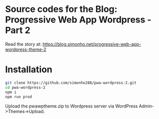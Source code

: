 # Source codes for the Blog: Progressive Web App Wordpress - Part 2

Read the story at: https://blog.simonho.net/progressive-web-app-wordpress-theme-2

# Installation

```bash
git clone https://github.com/simonho288/pwa-wordpress-2.git
cd pwa-wordpress-2
npm i
npm run prod
```

Upload the pwawptheme.zip to Wordpress server via WordPress Admin->Themes->Upload.
